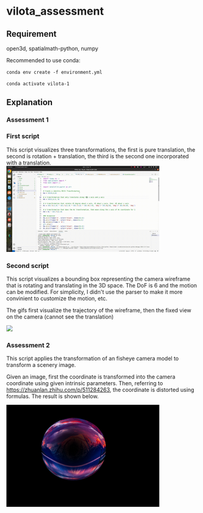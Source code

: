 # vilota_assessment

## Requirement

open3d, spatialmath-python, numpy

Recommended to use conda: 
```
conda env create -f environment.yml
```
```
conda activate vilota-1
```
## Explanation

### Assessment 1

### First script

This script visualizes three transformations, the first is pure translation, the second is rotation + translation, the third is the second one incorporated with a translation.
<img src="gifs/1.gif" width="400"/>


### Second script

This script visualizes a bounding box representing the camera wireframe that is rotating and translating in the 3D space. The DoF is 6 and the motion can be modified. For simplicity, I didn't use the parser to make it more convinient to customize the motion, etc.

The gifs first visualize the trajectory of the wireframe, then the fixed view on the camera (cannot see the translation)

<img src="gifs/2.gif" width="400"/>

### Assessment 2

This script applies the transformation of an fisheye camera model to transform a scenery image.

Given an image, first the coordinate is transformed into the camera coordinate using given intrinsic parameters. Then, referring to https://zhuanlan.zhihu.com/p/511284263, the coordinate is distorted using formulas. The result is shown below.

<img src="figs/1.png" width="400"/>

